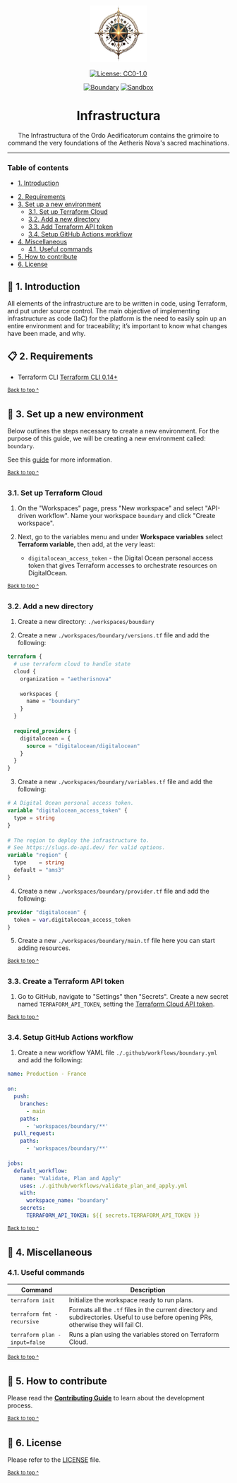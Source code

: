 <div align="center">
  <img alt="An ornate golden compass surrounded by orbs" src="docs/images/emblem@128x128.png" height="128" />
</div>

<div align="center">

[![License: CC0-1.0](https://img.shields.io/badge/License-CC0_1.0-brightgreen.svg)][license]

</div>

<div align="center">

[![Boundary](https://github.com/aetheris-nova/infrastructura/actions/workflows/boundary.yml/badge.svg?branch=main)](https://github.com/aetheris-nova/infrastructura/actions/workflows/boundary.yml/badge.svg)
[![Sandbox](https://github.com/aetheris-nova/infrastructura/actions/workflows/sandbox.yml/badge.svg?branch=main)](https://github.com/aetheris-nova/infrastructura/actions/workflows/sandbox.yml/badge.svg)

</div>

<h1 align="center">
  Infrastructura
</h1>

<p align="center">
  The Infrastructura of the Ordo Aedificatorum contains the grimoire to command the very foundations of the Aetheris Nova's sacred machinations.
</p>

---

### Table of contents

* [1. Introduction](#-1-introduction)
- [2. Requirements](#-2-requirements)
- [3. Set up a new environment](#-3-set-up-a-new-environment)
    * [3.1. Set up Terraform Cloud](#31-set-up-terraform-cloud)
    * [3.2. Add a new directory](#32-add-a-new-directory)
    * [3.3. Add Terraform API token](#33-add-terraform-api-token)
    * [3.4. Setup GitHub Actions workflow](#34-setup-github-actions-workflow)
- [4. Miscellaneous](#-4-miscellaneous)
    * [4.1. Useful commands](#41-useful-commands)
- [5. How to contribute](#-5-how-to-contribute)
- [6. License](#-6-license)

## 🎉 1. Introduction

All elements of the infrastructure are to be written in code, using Terraform, and put under source control. The main objective of implementing infrastructure as code (IaC) for the platform is the need to easily spin up an entire environment and for traceability; it’s important to know what changes have been made, and why.

## 📋 2. Requirements

* Terraform CLI [Terraform CLI 0.14+](https://www.terraform.io/downloads.html)

<sup>[Back to top ^][table-of-contents]</sup>

## 📐 3. Set up a new environment

Below outlines the steps necessary to create a new environment. For the purpose of this guide, we will be creating a new environment called: `boundary`.

See this [guide](https://learn.hashicorp.com/tutorials/terraform/github-actions) for more information. 

<sup>[Back to top ^][table-of-contents]</sup>

### 3.1. Set up Terraform Cloud

1. On the "Workspaces" page, press "New workspace" and select "API-driven workflow". Name your workspace `boundary` and click "Create workspace".

2. Next, go to the variables menu and under **Workspace variables** select **Terraform variable**, then add, at the very least:
    * `digitalocean_access_token` - the Digital Ocean personal access token that gives Terraform accesses to orchestrate resources on DigitalOcean.

<sup>[Back to top ^][table-of-contents]</sup>

### 3.2. Add a new directory

1. Create a new directory: `./workspaces/boundary`

2. Create a new `./workspaces/boundary/versions.tf` file and add the following:
```terraform
terraform {
  # use terraform cloud to handle state
  cloud {
    organization = "aetherisnova"

    workspaces {
      name = "boundary"
    }
  }

  required_providers {
    digitalocean = {
      source = "digitalocean/digitalocean"
    }
  }
}
```

3. Create a new `./workspaces/boundary/variables.tf` file and add the following:
```terraform
# A Digital Ocean personal access token.
variable "digitalocean_access_token" {
  type = string
}

# The region to deploy the infrastructure to.
# See https://slugs.do-api.dev/ for valid options.
variable "region" {
  type    = string
  default = "ams3"
}
```

4. Create a new `./workspaces/boundary/provider.tf` file and add the following:
```terraform
provider "digitalocean" {
  token = var.digitalocean_access_token
}
```

5. Create a new `./workspaces/boundary/main.tf` file here you can start adding resources.

<sup>[Back to top ^][table-of-contents]</sup>

### 3.3. Create a Terraform API token

1. Go to GitHub, navigate to "Settings" then "Secrets". Create a new secret named `TERRAFORM_API_TOKEN`, setting the [Terraform Cloud API token](https://app.terraform.io/app/aetherisnova/settings/authentication-tokens).

<sup>[Back to top ^][table-of-contents]</sup>

### 3.4. Setup GitHub Actions workflow

1. Create a new workflow YAML file `./.github/workflows/boundary.yml` and add the following:
```yaml
name: Production - France

on:
  push:
    branches:
      - main
    paths:
      - 'workspaces/boundary/**'
  pull_request:
    paths:
      - 'workspaces/boundary/**'

jobs:
  default_workflow:
    name: "Validate, Plan and Apply"
    uses: ./.github/workflows/validate_plan_and_apply.yml
    with:
      workspace_name: "boundary"
    secrets:
      TERRAFORM_API_TOKEN: ${{ secrets.TERRAFORM_API_TOKEN }}
```

<sup>[Back to top ^][table-of-contents]</sup>

## 📑 4. Miscellaneous

### 4.1. Useful commands

| Command                       | Description                                                                                                                             |
|-------------------------------|-----------------------------------------------------------------------------------------------------------------------------------------|
| `terraform init`              | Initialize the workspace ready to run plans.                                                                                            |
| `terraform fmt -recursive`    | Formats all the `.tf` files in the current directory and subdirectories. Useful to use before opening PRs, otherwise they will fail CI. |
| `terraform plan -input=false` | Runs a plan using the variables stored on Terraform Cloud.                                                                              |

<sup>[Back to top ^][table-of-contents]</sup>

## 👏 5. How to contribute

Please read the [**Contributing Guide**](https://github.com/aetheris-nova/infrastructura/blob/main/CONTRIBUTING.md) to learn about the development process.

<sup>[Back to top ^][table-of-contents]</sup>

## 📄 6. License

Please refer to the [LICENSE][license] file.

<sup>[Back to top ^][table-of-contents]</sup>

<!-- links -->
[license]: https://github.com/aetheris-nova/infrastructura/blob/main/LICENSE
[table-of-contents]: #table-of-contents
